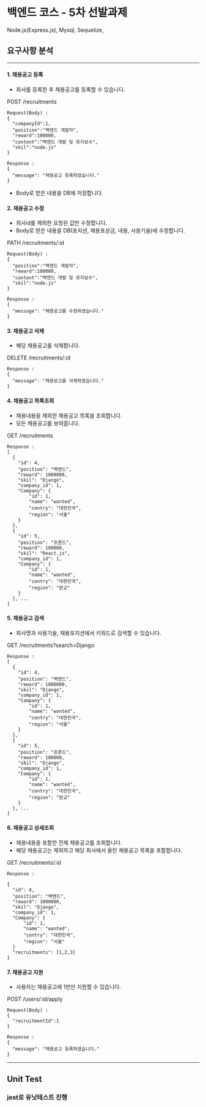 # 백엔드 코스 - 5차 선발과제 
Node.js(Express.js), Mysql, Sequelize, 
## 요구사항 분석

---

#### 1\. 채용공고 등록

-   회사를 등록한 후 채용공고를 등록할 수 있습니다.

POST /recruitments
```
Request(Body) :
{
  "companyId":1,
  "position":"백엔드 개발자",
  "reward":100000,
  "content":"백엔드 개발 및 유지보수",
  "skil":"node.js"
}
```
```
Response :
{
  "message": "채용공고 등록하였습니다."
}
```
- Body로 받은 내용을 DB에 저장합니다.

#### 2\. 채용공고 수정

-   회사id를 제외한 요청된 값만 수정합니다.
-   Body로 받은 내용을 DB(포지션, 채용포상금, 내용, 사용기술)에 수정합니다.

PATH /recruitments/:id
```
Request(Body) :
{
  "position":"백엔드 개발자",
  "reward":100000,
  "content":"백엔드 개발 및 유지보수",
  "skil":"node.js"
}
```
```
Response :
{
  "message": "채용공고를 수정하였습니다."
}
```

#### 3\. 채용공고 삭제

-   해당 채용공고를 삭제합니다.

DELETE /recruitments/:id

```
Response :
{
  "message": "채용공고를 삭제하였습니다."
}
```

#### 4\. 채용공고 목록조회

-   채용내용을 제외한 채용공고 목록을 조회합니다.
-   모든 채용공고를 보여줍니다.

GET /recruitments
```
Response :
[
  {
    "id": 4,
    "position": "백엔드",
    "reward": 1000000,
    "skil": "Django",
    "company_id": 1,
    "Company": {
        "id": 1,
        "name": "wanted",
        "contry": "대한민국",
        "region": "서울"
    }
  },
  {  
    "id": 5,
    "position": "프론드",
    "reward": 100000,
    "skil": "React.js",
    "company_id": 1,
    "Company": {
        "id": 1,
        "name": "wanted",
        "contry": "대한민국",
        "region": "판교"
    }
  }, ...
]
```

#### 5\. 채용공고 검색

-   회사명과 사용기술, 채용포지션에서 키워드로 검색할 수 있습니다.


GET /recruitments?search=Django

```
Response :
[
  {
    "id": 4,
    "position": "백엔드",
    "reward": 1000000,
    "skil": "Django",
    "company_id": 1,
    "Company": {
        "id": 1,
        "name": "wanted",
        "contry": "대한민국",
        "region": "서울"
    }
  },
  {  
    "id": 5,
    "position": "프론드",
    "reward": 100000,
    "skil": "Django",
    "company_id": 1,
    "Company": {
        "id": 1,
        "name": "wanted",
        "contry": "대한민국",
        "region": "판교"
    }
  }, ...
]
```



#### 6\. 채용공고 상세조회

-   채용내용을 포함한 전체 채용공고를 조회합니다.
-   해당 채용공고는 제외하고 해당 회사에서 올린 채용공고 목록을 포함합니다.


GET /recruitments/:id
```
Response :

{
  "id": 4,
  "position": "백엔드",
  "reward": 1000000,
  "skil": "Django",
  "company_id": 1,
  "Company": {
      "id": 1,
      "name": "wanted",
      "contry": "대한민국",
      "region": "서울"
  }
  "recruitments": [1,2,3]
}
```

#### 7\. 채용공고 지원

-   사용자는 채용공고에 1번만 지원할 수 있습니다.

POST /users/:id/apply
```
Request(Body) :
{
  "recruitmentId":1
}
```
```
Response :
{
  "message": "채용공고 등록하였습니다."
}
```


---
## Unit Test
### jest로 유닛테스트 진행
